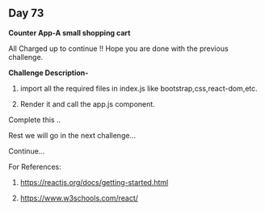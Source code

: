 ## Day 73


**Counter App-A small shopping cart**

All Charged up to continue !! Hope you are done with the previous challenge.

**Challenge Description-**

1. import all the required files in index.js like bootstrap,css,react-dom,etc.

2. Render it and call the app.js component.

Complete this ..

Rest we will go in the next challenge...

Continue...

For References:

1. https://reactjs.org/docs/getting-started.html

2. https://www.w3schools.com/react/
